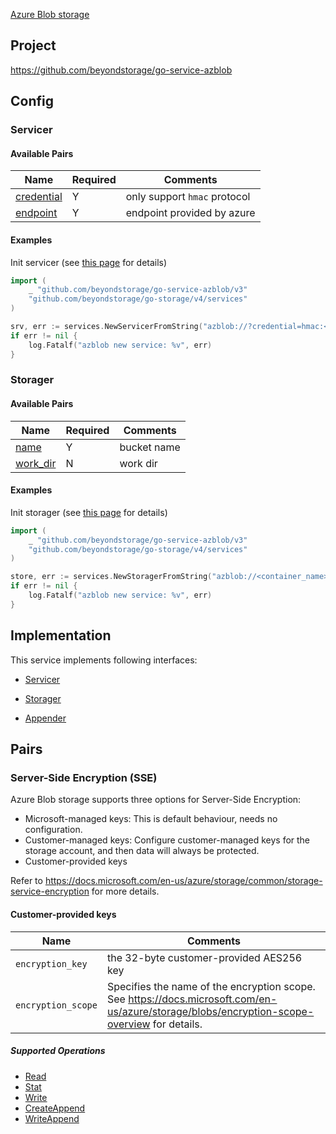 [Azure Blob storage](https://docs.microsoft.com/en-us/azure/storage/blobs/)

## Project

<https://github.com/beyondstorage/go-service-azblob>

## Config

### Servicer

#### Available Pairs

| Name | Required | Comments |
| ---- | -------- | -------- |
| [credential](../pairs/credential.md) | Y | only support `hmac` protocol |
| [endpoint](../pairs/endpoint.md) | Y | endpoint provided by azure |

#### Examples

Init servicer (see [this page](go-storage/operations/index.md#how-to-initialize-a-servicerstorager) for details)

```go
import (
	_ "github.com/beyondstorage/go-service-azblob/v3"
	"github.com/beyondstorage/go-storage/v4/services"
)

srv, err := services.NewServicerFromString("azblob://?credential=hmac:<account_name>:<account_key>&endpoint=https:<account_name>.<endpoint_suffix>")
if err != nil {
    log.Fatalf("azblob new service: %v", err)
}
```

### Storager

#### Available Pairs

| Name | Required | Comments |
| ---- | -------- | -------- |
| [name](../pairs/name.md) | Y | bucket name |
| [work_dir](../pairs/work_dir.md) | N | work dir |

#### Examples

Init storager (see [this page](go-storage/operations/index.md#how-to-initialize-a-servicerstorager) for details)

```go
import (
	_ "github.com/beyondstorage/go-service-azblob/v3"
	"github.com/beyondstorage/go-storage/v4/services"
)

store, err := services.NewStoragerFromString("azblob://<container_name>/<work_dir>?credential=hmac:<account_name>:<account_key>&endpoint=https:<account_name>.<endpoint_suffix>")
if err != nil {
    log.Fatalf("azblob new service: %v", err)
}
```

## Implementation

This service implements following interfaces:

- [Servicer](../operations/servicer/index.md)

- [Storager](../operations/storager/index.md)

- [Appender](../operations/appender/index.md)

## Pairs

### Server-Side Encryption (SSE)

Azure Blob storage supports three options for Server-Side Encryption:

- Microsoft-managed keys: This is default behaviour, needs no configuration.
- Customer-managed keys: Configure customer-managed keys for the storage account, and then data will always be protected.
- Customer-provided keys

Refer to https://docs.microsoft.com/en-us/azure/storage/common/storage-service-encryption for more details.

#### Customer-provided keys

| Name               | Comments                                                     |
| ------------------ | ------------------------------------------------------------ |
| `encryption_key`   | the 32-byte customer-provided AES256 key                     |
| `encryption_scope` | Specifies the name of the encryption scope. See https://docs.microsoft.com/en-us/azure/storage/blobs/encryption-scope-overview for details. |

##### Supported Operations

- [Read](../operations/storager/read.md)
- [Stat](../operations/storager/stat.md)
- [Write](../operations/storager/write.md)
- [CreateAppend](../operations/appender/create_append.md)
- [WriteAppend](../operations/appender/write_append.md)

